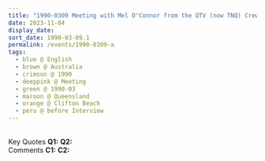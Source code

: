 ```yaml
---
title: "1990-0309 Meeting with Mel O'Connor from the QTV (now TNQ) Crew, before the Interview for the Program North Queensland Today of the QTV (now TNQ), Family Room, House, Clifton Beach (23 kms NNW of Cairns City), Queensland, Australia"
date: 2023-11-04
display_date: 
sort_date: 1990-03-09.1
permalink: /events/1990-0309-a
tags:
  - blue @ English
  - brown @ Australia
  - crimson @ 1990
  - deeppink @ Meeting
  - green @ 1990-03
  - maroon @ Queensland
  - orange @ Clifton Beach
  - peru @ before Interview
---
```


<br>

<wave-list>
  <list-title color="DarkSeaGreen" width="55">Key Quotes</list-title>
  <list-item color="BlanchedAlmond" width="280"><b>Q1:</b> <i></i></list-item>
  <list-item color="Lavender" width="280"><b>Q2:</b> <i></i></list-item>
</wave-list>

<br>

<wave-list>
  <list-title color="DarkSeaGreen" width="55">Comments</list-title>
  <list-item color="BlanchedAlmond" width="280"><b>C1:</b> <i></i></list-item>
  <list-item color="Lavender" width="280"><b>C2:</b> <i></i></list-item>
</wave-list>